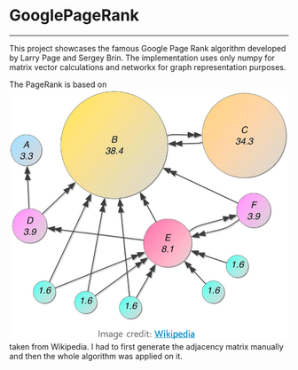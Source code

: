 # GooglePageRank
<hr>
<p> This project showcases the famous Google Page Rank algorithm developed by Larry Page and Sergey Brin. The implementation uses only numpy for matrix vector calculations and networkx for graph representation purposes.</p>

<p> The PageRank is based on <img src = 'graph.png'> taken from Wikipedia. I had to first generate the adjacency matrix manually and then the whole algorithm was applied on it. </p>
